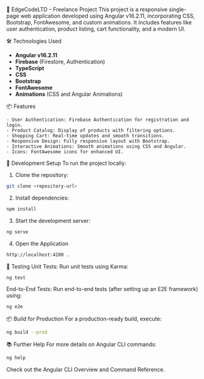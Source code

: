 🚀 EdgeCodeLTD – Freelance Project
This project is a responsive single-page web application developed using Angular v16.2.11, incorporating CSS, Bootstrap, FontAwesome, and custom animations. It includes features like user authentication, product listing, cart functionality, and a modern UI.

🛠️ Technologies Used
- **Angular v16.2.11**
- **Firebase** (Firestore, Authentication)
- **TypeScript**
- **CSS**
- **Bootstrap**
- **FontAwesome**
- **Animations** (CSS and Angular Animations)


📦 Features
```plaintext
- User Authentication: Firebase Authentication for registration and login.
- Product Catalog: Display of products with filtering options.
- Shopping Cart: Real-time updates and smooth transitions.
- Responsive Design: Fully responsive layout with Bootstrap.
- Interactive Animations: Smooth animations using CSS and Angular.
- Icons: FontAwesome icons for enhanced UI.
```


🔧 Development Setup
To run the project locally:

1. Clone the repository:
```bash
git clone <repository-url>
```

2. Install dependencies:
```bash
npm install
```

3. Start the development server:
```bash
ng serve
```

4. Open the Application
```bash
http://localhost:4200 .
```



🧪 Testing
Unit Tests: Run unit tests using Karma:

```bash
ng test
```

End-to-End Tests: Run end-to-end tests (after setting up an E2E framework) using:
```bash
ng e2e
```

📦 Build for Production
For a production-ready build, execute:
```bash
ng build --prod
```
📚 Further Help
For more details on Angular CLI commands:

```bash
ng help
```
Check out the Angular CLI Overview and Command Reference.
